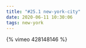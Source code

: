 ```yaml
---
title: "#25.1 new-york-city"
date: 2020-06-11 10:30:06
tags: new-york
---
```


{% vimeo 428148146 %}
